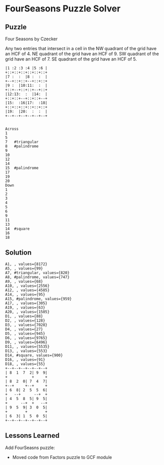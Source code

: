 # FourSeasons Puzzle Solver

## Puzzle

Four Seasons by Czecker

Any two entries that intersect in a cell in the 
NW quadrant of the grid have an HCF of 4. 
NE quadrant of the grid have an HCF of 9. 
SW quadrant of the grid have an HCF of 7. 
SE quadrant of the grid have an HCF of 5.

```+--+--+--+--+--+--+
|1 :2 :3 :4 |5 :6 |
+::+::+::+::+::+::+
|7 :  :  |8 :  :  |
+--+::+::+--+::+::+
|9 :  |10:11:  :  |
+::+--+::+::+--+::+
|12:13:  :  |14:  |
+::+::+--+::+::+--+
|15:  :16|17:  :18|
+::+::+::+::+::+::+
|19:  |20:  :  :  |
+--+--+--+--+--+--+


Across
1	
5	
7	#triangular
8	#palindrome
9	
10	
12	
14	
15	#palindrome
17	
19	
20	
Down
1	
2	
3	
4	
5	
6	
9	
11	
13	
14	#square
16	
18
```

## Solution

```Puzzle Summary
A1, , values={8172}
A5, , values={99}
A7, #triangular, values={820}
A8, #palindrome, values={747}
A9, , values={68}
A10, , values={2556}
A12, , values={4585}
A14, , values={95}
A15, #palindrome, values={959}
A17, , values={305}
A19, , values={63}
A20, , values={1505}
D1, , values={88}
D2, , values={128}
D3, , values={7028}
D4, , values={27}
D5, , values={945}
D6, , values={9765}
D9, , values={6496}
D11, , values={5535}
D13, , values={553}
D14, #square, values={900}
D16, , values={91}
D18, , values={55}
+--+--+--+--+--+--+
| 8  1  7  2| 9  9|
+           +     +
| 8  2  0| 7  4  7|
+--+     +--+     +
| 6  8| 2  5  5  6|
+   --+      --+  +
| 4  5  8  5| 9  5|
+      --+  +   --+
| 9  5  9| 3  0  5|
+        +        +
| 6  3| 1  5  0  5|
+--+--+--+--+--+--+
```

## Lessons Learned

Add FourSeasns puzzle:
- Moved code from Factors puzzle to GCF module
